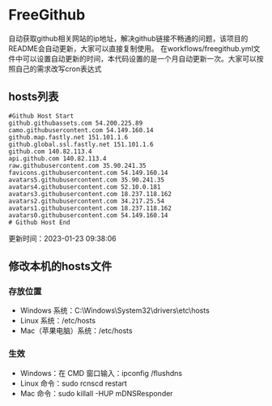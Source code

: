 # FreeGithub
自动获取github相关网站的ip地址，解决github链接不畅通的问题，该项目的README会自动更新，大家可以直接复制使用。
在workflows/freegithub.yml文件中可以设置自动更新的时间，本代码设置的是一个月自动更新一次。大家可以按照自己的需求改写cron表达式

## hosts列表
```base
#Github Host Start
github.githubassets.com 54.200.225.89
camo.githubusercontent.com 54.149.160.14
github.map.fastly.net 151.101.1.6
github.global.ssl.fastly.net 151.101.1.6
github.com 140.82.113.4
api.github.com 140.82.113.4
raw.githubusercontent.com 35.90.241.35
favicons.githubusercontent.com 54.149.160.14
avatars5.githubusercontent.com 35.90.241.35
avatars4.githubusercontent.com 52.10.0.181
avatars3.githubusercontent.com 18.237.118.162
avatars2.githubusercontent.com 34.217.25.54
avatars1.githubusercontent.com 18.237.118.162
avatars0.githubusercontent.com 54.149.160.14
# Github Host End
```

更新时间：2023-01-23 09:38:06

## 修改本机的hosts文件
### 存放位置
* Windows 系统：C:\Windows\System32\drivers\etc\hosts
* Linux 系统：/etc/hosts
* Mac（苹果电脑）系统：/etc/hosts

### 生效
* Windows：在 CMD 窗口输入：ipconfig /flushdns
* Linux 命令：sudo rcnscd restart
* Mac 命令：sudo killall -HUP mDNSResponder